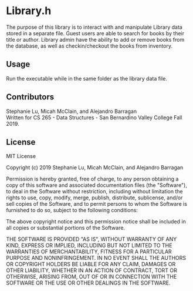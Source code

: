 # Library.h
The purpose of this library is to interact with and manipulate Library data stored in a separate file.
Guest users are able to search for books by their title or author.
Library admin have the ability to add or remove books from the database, as well as checkin/checkout the books from inventory.

## Usage
Run the executable while in the same folder as the library data file.

## Contributors
Stephanie Lu, Micah McClain, and Alejandro Barragan</br>
Written for CS 265 - Data Structures - San Bernardino Valley College Fall 2019.

## License
MIT License

Copyright (c) 2019 Stephanie Lu, Micah McClain, and Alejandro Barragan

Permission is hereby granted, free of charge, to any person obtaining a copy
of this software and associated documentation files (the "Software"), to deal
in the Software without restriction, including without limitation the rights
to use, copy, modify, merge, publish, distribute, sublicense, and/or sell
copies of the Software, and to permit persons to whom the Software is
furnished to do so, subject to the following conditions:

The above copyright notice and this permission notice shall be included in all
copies or substantial portions of the Software.

THE SOFTWARE IS PROVIDED "AS IS", WITHOUT WARRANTY OF ANY KIND, EXPRESS OR
IMPLIED, INCLUDING BUT NOT LIMITED TO THE WARRANTIES OF MERCHANTABILITY,
FITNESS FOR A PARTICULAR PURPOSE AND NONINFRINGEMENT. IN NO EVENT SHALL THE
AUTHORS OR COPYRIGHT HOLDERS BE LIABLE FOR ANY CLAIM, DAMAGES OR OTHER
LIABILITY, WHETHER IN AN ACTION OF CONTRACT, TORT OR OTHERWISE, ARISING FROM,
OUT OF OR IN CONNECTION WITH THE SOFTWARE OR THE USE OR OTHER DEALINGS IN THE
SOFTWARE.
